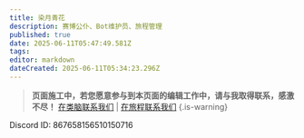 ```yaml
---
title: 染月青花
description: 赛博公仆、Bot维护员、旅程管理
published: true
date: 2025-06-11T05:47:49.581Z
tags: 
editor: markdown
dateCreated: 2025-06-11T05:34:23.296Z
---
```



> **页面施工中，若您愿意参与到本页面的编辑工作中，请与我取得联系，感激不尽！** 
> [在类脑联系我们](https://discord.com/channels/1134557553011998840/1382021271033872456) | [在旅程联系我们](https://discord.com/channels/1291925535324110879/1382023946047721536)
{.is-warning}

Discord ID: 867658156510150716